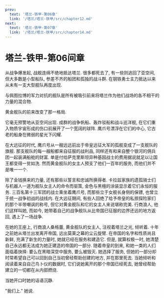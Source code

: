 ```yaml
---
prev:
  text: '塔兰-铁甲-第06章'
  link: '/塔兰/塔兰-铁甲/src/chapter12.md'
next:
  text: '塔兰-铁甲-第07章'
  link: '/塔兰/塔兰-铁甲/src/chapter14.md'
---
```


# 塔兰-铁甲-第06间章

从战争爆发起, 战舰连绵不绝地抵达塔兰. 很多都死去了, 有一些则逃回了亚空间, 但大多数是小型船队, 参差不齐的船团和孤独的战斗群. 在钢铁勇士主力抵达以来从未有一支大型舰队再度出现.

与佩图拉博的军力对抗的舰队是所有被吸引前来将塔兰作为他们战场的各不相干的力量的混合物.

黄金舰队的前来改变了那一格局.

它毫无预警地从亚空间出现. 成群的战争帆船、轰炸驳船和战斗巡洋舰, 在它们重入物质宇宙形成的伤口前展开了一个宽阔的球阵. 鹰爪号漂浮在它们的中心, 它古老的船身在微弱的星光下闪耀.

在大远征的时代, 鹰爪号从一艘远远前出于帝皇远征大军的孤舰变成了一支舰队的旗舰. 那支舰队的每一艘船都来自征服的战利品, 同样还有和来自整个银河的佣兵团一起装满船舱的财富. 单是付给萨克里斯坦异种基因战士的费用据说就足以让国王都变得一贫如洗. 然而黄金舰队的女主人预支了他们一百年的服务, 而他们并不是唯一一个.

除了金钱换来的力量, 还有那些以誓言和忠诚所换得者. 卡拉兹家族的遗孤骑士们与机器人一道为舰队女主人的命令而驱策, 金色与黑檀的涂装显示着它们永恒的服务. 三百名第十三军团的战士乘坐着鹰爪号, 而那些立于女舰长身侧的保镖, 也曾立于统一战争初战的战线内. 在大远征期间, 有些人回绝了给予帝皇的私掠探险家们的那个半带嘲讽的称号, 但它对黄金舰队和它的女主人来说堪称完美. 行商浪人, 他们这样叫她, 而如今, 她带着自己的战争舰队从比帝国已征服的边界还远的地方返回, 遇上了一场战争.

在她的王座上, 行商浪人桑格蕾, 黄金舰队的女主人, 注视着塔兰之光, 倾听着. 十年之前她从塔兰出发离开帝国, 远出莫莱之幕的尘云旋臂. 在帝国的名字和性质尚且新鲜, 充满了新生的力量时, 她就已经在服务和建造它. 但是, 就算权极一时, 她清楚自己永远都无法成为她正建造的帝国的一部分. 随着帝皇的到来, 和她一类的人们面临着抉择: 要么在黑暗深空中服务, 要么被毁灭. 她选择了服务, 但她的一部分却时常希望自己可以回到自己当初曾经帮助创建的地方, 并在那里死去. 当她倾听和阅读着来自自己鸟卜仪的数据时, 它们说她离开的那个帝国已经死去, 她曾经帮助建立的一切都在从内部燃烧.

当她开口时她的话语沉静.

"我们上." 她说.
